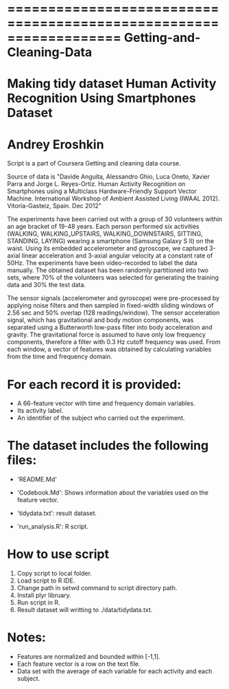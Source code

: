 ==================================================================
Getting-and-Cleaning-Data
==================================================================
Making tidy dataset Human Activity Recognition Using Smartphones Dataset
==================================================================
Andrey Eroshkin
==================================================================
Script is a part of Coursera Getting and cleaning data course.

Source of data is "Davide Anguita, Alessandro Ghio, Luca Oneto, Xavier Parra and Jorge L. Reyes-Ortiz. Human Activity Recognition on Smartphones using a Multiclass Hardware-Friendly Support Vector Machine. International Workshop of Ambient Assisted Living (IWAAL 2012). Vitoria-Gasteiz, Spain. Dec 2012"

The experiments have been carried out with a group of 30 volunteers within an age bracket of 19-48 years. Each person performed six activities (WALKING, WALKING_UPSTAIRS, WALKING_DOWNSTAIRS, SITTING, STANDING, LAYING) wearing a smartphone (Samsung Galaxy S II) on the waist. Using its embedded accelerometer and gyroscope, we captured 3-axial linear acceleration and 3-axial angular velocity at a constant rate of 50Hz. The experiments have been video-recorded to label the data manually. The obtained dataset has been randomly partitioned into two sets, where 70% of the volunteers was selected for generating the training data and 30% the test data. 

The sensor signals (accelerometer and gyroscope) were pre-processed by applying noise filters and then sampled in fixed-width sliding windows of 2.56 sec and 50% overlap (128 readings/window). The sensor acceleration signal, which has gravitational and body motion components, was separated using a Butterworth low-pass filter into body acceleration and gravity. The gravitational force is assumed to have only low frequency components, therefore a filter with 0.3 Hz cutoff frequency was used. From each window, a vector of features was obtained by calculating variables from the time and frequency domain.



For each record it is provided:
======================================

- A 66-feature vector with time and frequency domain variables. 
- Its activity label. 
- An identifier of the subject who carried out the experiment.

The dataset includes the following files:
=========================================

- 'README.Md'

- 'Codebook.Md': Shows information about the variables used on the feature vector.

- 'tidydata.txt': result dataset.

- 'run_analysis.R': R script.

How to use script
==========================================
1. Copy script to local folder.
2. Load script to R IDE.
3. Change path in setwd command to script directory path.
4. Install plyr libruary.
5. Run script in R.
6. Result dataset will writting to ./data/tidydata.txt.

Notes: 
======
- Features are normalized and bounded within [-1,1].
- Each feature vector is a row on the text file.
- Data set with the average of each variable for each activity and each subject. 

